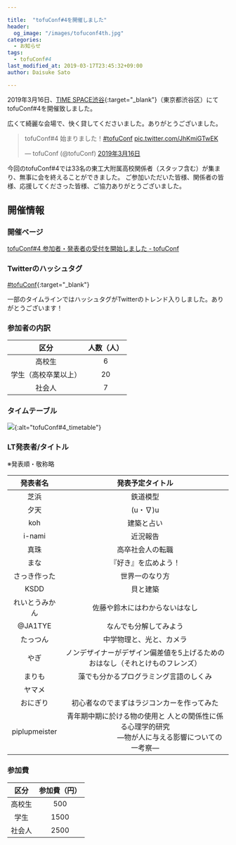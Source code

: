 ```yaml
---

title:  "tofuConf#4を開催しました"
header:
  og_image: "/images/tofuconf4th.jpg"
categories: 
  - お知らせ
tags:
  - tofuConf#4
last_modified_at: 2019-03-17T23:45:32+09:00
author: Daisuke Sato

---
```


2019年3月16日、[TIME SPACE渋谷](https://www.spacemarket.com/spaces/-1mlmpaVvsb7aSVs/rooms/gD3xlktwOLpy5zhy){:target="_blank"}（東京都渋谷区）にてtofuConf#4を開催致しました。


広くて綺麗な会場で、快く貸してくださいました。ありがとうございました。
<blockquote class="twitter-tweet" data-lang="ja"><p lang="ja" dir="ltr">tofuConf#4 始まりました！<a href="https://twitter.com/hashtag/tofuConf?src=hash&amp;ref_src=twsrc%5Etfw">#tofuConf</a> <a href="https://t.co/JhKmiGTwEK">pic.twitter.com/JhKmiGTwEK</a></p>&mdash; tofuConf (@tofuConf) <a href="https://twitter.com/tofuConf/status/1106779692256784384?ref_src=twsrc%5Etfw">2019年3月16日</a></blockquote>
<script async src="https://platform.twitter.com/widgets.js" charset="utf-8"></script>


今回のtofuConf#4では33名の東工大附属高校関係者（スタッフ含む）が集まり、無事に会を終えることができました。
ご参加いただいた皆様、関係者の皆様、応援してくださった皆様、ご協力ありがとうございました。

## 開催情報

### 開催ページ

[tofuConf#4 参加者・発表者の受付を開始しました - tofuConf](/2019-01-09/4th-tofuconf-general.html)

### Twitterのハッシュタグ

[#tofuConf](https://twitter.com/hashtag/tofuConf){:target="_blank"}

一部のタイムラインではハッシュタグがTwitterのトレンド入りしました。ありがとうございます！

### 参加者の内訳

| 区分 | 人数（人） |
|:----:|:----------:|
| 高校生 | 6 |
| 学生（高校卒業以上） | 20 |
| 社会人 | 7 |

### タイムテーブル

![](../images/timetable_tofuconf4th.png){:alt="tofuConf#4_timetable"}


### LT発表者/タイトル

※発表順・敬称略

| 発表者名 | 発表予定タイトル |
|:--------:|:----------------------:|
| 芝浜 | 鉄道模型 |
| 夕天 | (u・∇)u |
| koh | 建築と占い |
| i-nami | 近況報告 |
| 真珠 | 高卒社会人の転職 |
| まな | 『好き』を広めよう！ |
| さっき作った | 世界一のなり方 |
| KSDD | 貝と建築 |
| れいとうみかん | 佐藤や鈴木にはわからないはなし |
| @JA1TYE | なんでも分解してみよう |
| たっつん | 中学物理と、光と、カメラ |
| やぎ | ノンデザイナーがデザイン偏差値を5上げるためのおはなし（それとけものフレンズ） |
| まりも | 藻でも分かるプログラミング言語のしくみ |
| ヤマメ |  |
| おにぎり | 初心者なのでまずはラジコンカーを作ってみた |
| piplupmeister | 青年期中期に於ける物の使用と 人との関係性に係る心理学的研究 <br>　　　　　　　―物が人に与える影響についての一考察― |


### 参加費

| 区分 | 参加費（円） |
|:----:|:------------:|
| 高校生 | 500 |
| 学生 | 1500 |
| 社会人 | 2500 |
